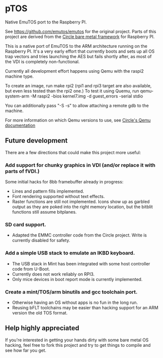 # pTOS
Native EmuTOS port to the Raspberry PI.

See https://github.com/emutos/emutos for the original project.
Parts of this project are derived from the [Circle bare metal framework](https://github.com/rsta2/circle) for Raspberry PI.

This is a native port of EmuTOS to the ARM architecture running on the
Raspberry PI. It's a very early effort that currently boots and sets up
all OS trap vectors and tries launching the AES but fails shortly after,
as most of the VDI is completely non-functional.

Currently all development effort happens using Qemu with the raspi2 machine type.

To create an image, run make rpi2 (rpi1 and rpi3 target are also available, but
even less tested than the rpi2 one.)
To test it using Quemu, run
    qemu-system-arm -M raspi2 -bios kernel7.img  -d guest_errors -serial stdio

You can additionally pass "-S -s" to allow attaching a remote gdb to the machine.

For more information on which Qemu versions to use, see [Circle's Qemu documentation](https://github.com/rsta2/circle/blob/f5999e58f14b90204aafa7859428661cd01b22b1/doc/qemu.txt)

## Future development

There are a few directions that could make this project more useful:

### Add support for chunky graphics in VDI (and/or replace it with parts of fVDI.)

Some initial hacks for 8bb framebuffer already in progress:
* Lines and pattern fills implemented.
* Font rendering supported without text effects.
* Raster functions are still not implemented. Icons show up as garbled output as they are poked into the right memory location, but the bitblit functions still assume bitplanes.

### SD card support.

* Adapted the EMMC controller code from the Circle project. Write is currently disabled for safety.

### Add a simple USB stack to emulate an IKBD keyboard.

* The USB stack in Mint has been integrated with some host controller code from U-Boot.
* Currently does not work reliably on RPI3.
* Only mice devices in boot report mode is currently implemented.

### Create a mint/TOS/arm binutils and gcc toolchain port.

* Otherwise having an OS without apps is no fun in the long run.
* Reusing bFLT toolchains may be easier than hacking support for an ARM version the old TOS format.

## Help highly appreciated

If you're interested in getting your hands dirty with some bare metal OS hacking,
feel free to fork this project and try to get things to compile and see how far
you get.
